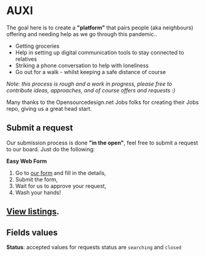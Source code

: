 # AUXI

The goal here is to create a **"platform"** that pairs people (aka neighbours) offering and needing help as we go through this pandemic..

* Getting groceries
* Help in setting up digital communication tools to stay connected to relatives
* Striking a phone conversation to help with loneliness
* Go out for a walk - whilst keeping a safe distance of course 

*Note: this process is rough and a work in progress, please free to contribute ideas, approaches, and of course offers and requests :)*

Many thanks to the Opensourcedesign.net Jobs folks for creating their Jobs repo, giving us a great head start.

## Submit a request

Our submission process is done **"in the open"**, feel free to submit a request to our board. Just do the following:

**Easy Web Form**

1. Go to [our form](http://auxi.online/requests/form/) and fill in the details,
2. Submit the form,
3. Wait for us to approve your request,
4. Wash your hands!

## [View listings](http://auxi.online/requests/).

## Fields values

**Status**: accepted values for requests status are `searching` and `closed`
